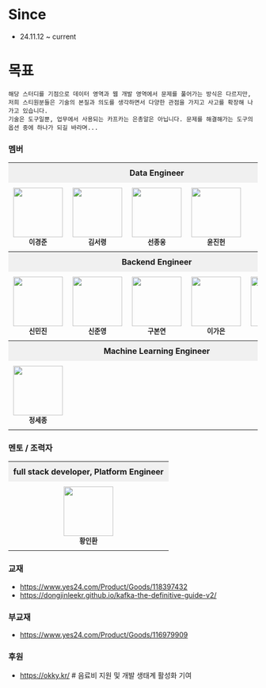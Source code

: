 
# Since
- 24.11.12 ~ current


# 목표
```
해당 스터디를 기점으로 데이터 영역과 웹 개발 영역에서 문제를 풀어가는 방식은 다르지만,
저희 스티원분들은 기술의 본질과 의도를 생각하면서 다양한 관점을 가지고 사고를 확장해 나가고 있습니다.
기술은 도구일뿐, 업무에서 사용되는 카프카는 은총알은 아닙니다. 문제를 해결해가는 도구의 옵션 중에 하나가 되길 바라며...
```

### 멤버 

<table style="width: 100%; border-collapse: collapse; table-layout: fixed;">
  <!-- DE -->
  <tr>
    <th colspan="5" align="center" style="background-color: #f0f0f0; padding: 10px;">Data Engineer</th>
  </tr>
  <tr>
    <td align="center" style="padding: 10px; width: 25%;">
      <img src="https://avatars.githubusercontent.com/u/45473846?v=4" width="100px;" alt=""/><br /><sub><b>이경준</b></sub>
    </td>
    <td align="center" style="padding: 10px; width: 25%;">
      <img src="https://avatars.githubusercontent.com/u/101075173?v=4" width="100px;" alt=""/><br /><sub><b>김서령</b></sub>
    </td>
    <td align="center" style="padding: 10px; width: 25%;">
      <img src="https://avatars.githubusercontent.com/u/70940112?v=4" width="100px;" alt=""/><br /><sub><b>선종웅</b></sub>
    </td>
    <td align="center" style="padding: 10px; width: 25%;">
      <img src="https://avatars.githubusercontent.com/u/37974827?v=4" width="100px;" alt=""/><br /><sub><b>윤진헌</b></sub>
    </td>
  </tr>

  <!-- BE -->
  <tr>
    <th colspan="5" align="center" style="background-color: #f0f0f0; padding: 10px;">Backend Engineer</th>
  </tr>
  <tr>
    <td align="center" style="padding: 10px; width: 20%;">
      <img src="https://avatars.githubusercontent.com/u/76575966?v=4" width="100px;" alt=""/><br /><sub><b>신민진</b></sub>
    </td>
    <td align="center" style="padding: 10px; width: 20%;">
      <img src="https://avatars.githubusercontent.com/u/70463212?v=4" width="100px;" alt=""/><br /><sub><b>신준영</b></sub>
    </td>
    <td align="center" style="padding: 10px; width: 20%;">
      <img src="https://avatars.githubusercontent.com/u/81090215?v=4" width="100px;" alt=""/><br /><sub><b>구본연</b></sub>
    </td>
    <td align="center" style="padding: 10px; width: 20%;">
      <img src="https://avatars.githubusercontent.com/u/165174659?v=4" width="100px;" alt=""/><br /><sub><b>이가은</b></sub>
    </td>
    <td align="center" style="padding: 10px; width: 20%;">
      <img src="https://avatars.githubusercontent.com/u/45930454?v=4" width="100px;" alt=""/><br /><sub><b>박창현</b></sub>
    </td>
  </tr>

  <!-- ML -->
  <tr>
    <th colspan="5" align="center" style="background-color: #f0f0f0; padding: 10px;">Machine Learning Engineer</th>
  </tr>
  <tr>
    <td align="center" style="padding: 10px; width: 100%;">
      <img src="https://avatars.githubusercontent.com/u/37677446?v=4" width="100px;" alt=""/><br /><sub><b>정세종</b></sub>
    </td>
  </tr>
</table>

### 멘토 / 조력자  

<table style="width: 100%; border-collapse: collapse; table-layout: fixed;">
  <!-- DE -->
  <tr>
    <th colspan="5" align="center" style="background-color: #f0f0f0; padding: 10px;">full stack developer, Platform Engineer</th>
  </tr>
  <tr>
    <td align="center" style="padding: 10px; width: 100%;">
      <img src="https://avatars.githubusercontent.com/u/5661904?v=4" width="100px;" alt=""/><br /><sub><b>황인환</b></sub>
    </td>
  </tr>
</table>


### 교재
- https://www.yes24.com/Product/Goods/118397432
- https://dongjinleekr.github.io/kafka-the-definitive-guide-v2/

### 부교재
- https://www.yes24.com/Product/Goods/116979909

### 후원
- https://okky.kr/  # 음료비 지원 및 개발 생태계 활성화 기여
